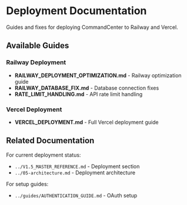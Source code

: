# Deployment Documentation

Guides and fixes for deploying CommandCenter to Railway and Vercel.

## Available Guides

### Railway Deployment
- **RAILWAY_DEPLOYMENT_OPTIMIZATION.md** - Railway optimization guide
- **RAILWAY_DATABASE_FIX.md** - Database connection fixes
- **RATE_LIMIT_HANDLING.md** - API rate limit handling

### Vercel Deployment
- **VERCEL_DEPLOYMENT.md** - Full Vercel deployment guide

## Related Documentation

For current deployment status:
- `../V1.5_MASTER_REFERENCE.md` - Deployment section
- `../05-architecture.md` - Deployment architecture

For setup guides:
- `../guides/AUTHENTICATION_GUIDE.md` - OAuth setup
